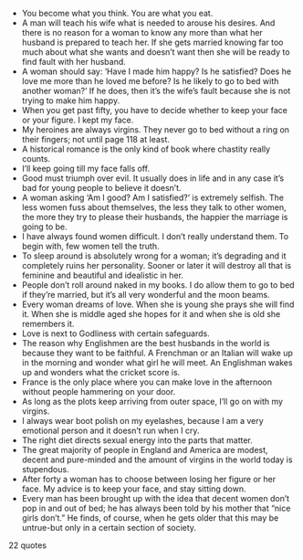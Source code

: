  - You become what you think. You are what you eat.
 - A man will teach his wife what is needed to arouse his desires. And there is no reason for a woman to know any more than what her husband is prepared to teach her. If she gets married knowing far too much about what she wants and doesn’t want then she will be ready to find fault with her husband.
 - A woman should say: ‘Have I made him happy? Is he satisfied? Does he love me more than he loved me before? Is he likely to go to bed with another woman?’ If he does, then it’s the wife’s fault because she is not trying to make him happy.
 - When you get past fifty, you have to decide whether to keep your face or your figure. I kept my face.
 - My heroines are always virgins. They never go to bed without a ring on their fingers; not until page 118 at least.
 - A historical romance is the only kind of book where chastity really counts.
 - I’ll keep going till my face falls off.
 - Good must triumph over evil. It usually does in life and in any case it’s bad for young people to believe it doesn’t.
 - A woman asking ‘Am I good? Am I satisfied?’ is extremely selfish. The less women fuss about themselves, the less they talk to other women, the more they try to please their husbands, the happier the marriage is going to be.
 - I have always found women difficult. I don’t really understand them. To begin with, few women tell the truth.
 - To sleep around is absolutely wrong for a woman; it’s degrading and it completely ruins her personality. Sooner or later it will destroy all that is feminine and beautiful and idealistic in her.
 - People don’t roll around naked in my books. I do allow them to go to bed if they’re married, but it’s all very wonderful and the moon beams.
 - Every woman dreams of love. When she is young she prays she will find it. When she is middle aged she hopes for it and when she is old she remembers it.
 - Love is next to Godliness with certain safeguards.
 - The reason why Englishmen are the best husbands in the world is because they want to be faithful. A Frenchman or an Italian will wake up in the morning and wonder what girl he will meet. An Englishman wakes up and wonders what the cricket score is.
 - France is the only place where you can make love in the afternoon without people hammering on your door.
 - As long as the plots keep arriving from outer space, I’ll go on with my virgins.
 - I always wear boot polish on my eyelashes, because I am a very emotional person and it doesn’t run when I cry.
 - The right diet directs sexual energy into the parts that matter.
 - The great majority of people in England and America are modest, decent and pure-minded and the amount of virgins in the world today is stupendous.
 - After forty a woman has to choose between losing her figure or her face. My advice is to keep your face, and stay sitting down.
 - Every man has been brought up with the idea that decent women don’t pop in and out of bed; he has always been told by his mother that “nice girls don’t.” He finds, of course, when he gets older that this may be untrue-but only in a certain section of society.

22 quotes